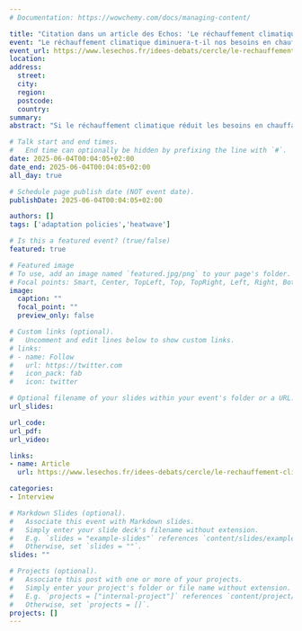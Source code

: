 ```yaml
---
# Documentation: https://wowchemy.com/docs/managing-content/

title: "Citation dans un article des Echos: 'Le réchauffement climatique diminuera-t-il nos besoins en chauffage ?'"
event: "Le réchauffement climatique diminuera-t-il nos besoins en chauffage ?"
event_url: https://www.lesechos.fr/idees-debats/cercle/le-rechauffement-climatique-diminuera-t-il-nos-besoins-en-chauffage-2169047
location:
address:
  street:
  city:
  region:
  postcode:
  country:
summary: 
abstract: "Si le réchauffement climatique réduit les besoins en chauffage, il augmente le recours à la climatisation"

# Talk start and end times.
#   End time can optionally be hidden by prefixing the line with `#`.
date: 2025-06-04T00:04:05+02:00
date_end: 2025-06-04T00:04:05+02:00
all_day: true

# Schedule page publish date (NOT event date).
publishDate: 2025-06-04T00:04:05+02:00

authors: []
tags: ['adaptation policies','heatwave']

# Is this a featured event? (true/false)
featured: true

# Featured image
# To use, add an image named `featured.jpg/png` to your page's folder. 
# Focal points: Smart, Center, TopLeft, Top, TopRight, Left, Right, BottomLeft, Bottom, BottomRight.
image:
  caption: ""
  focal_point: ""
  preview_only: false

# Custom links (optional).
#   Uncomment and edit lines below to show custom links.
# links:
# - name: Follow
#   url: https://twitter.com
#   icon_pack: fab
#   icon: twitter

# Optional filename of your slides within your event's folder or a URL.
url_slides:

url_code:
url_pdf:
url_video:

links:
- name: Article
  url: https://www.lesechos.fr/idees-debats/cercle/le-rechauffement-climatique-diminuera-t-il-nos-besoins-en-chauffage-2169047

categories:
- Interview

# Markdown Slides (optional).
#   Associate this event with Markdown slides.
#   Simply enter your slide deck's filename without extension.
#   E.g. `slides = "example-slides"` references `content/slides/example-slides.md`.
#   Otherwise, set `slides = ""`.
slides: ""

# Projects (optional).
#   Associate this post with one or more of your projects.
#   Simply enter your project's folder or file name without extension.
#   E.g. `projects = ["internal-project"]` references `content/project/deep-learning/index.md`.
#   Otherwise, set `projects = []`.
projects: []
---
```

